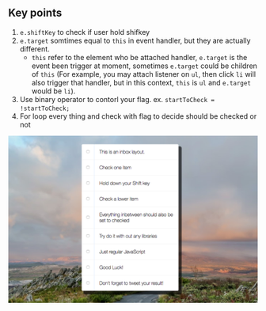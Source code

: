 ## Key points

1. `e.shiftKey` to check if user hold shifkey
2. `e.target` somtimes equal to `this` in event handler, but they are actually different.
    * `this` refer to the element who be attached handler, `e.target` is the event been trigger at moment, sometimes `e.target` could be children of `this` (For example, you may attach listener on `ul`, then click `li` will also trigger that handler, but in this context, `this` is `ul` and `e.target` would be `li`).
3. Use binary operator to contorl your flag. ex. `startToCheck = !startToCheck;`
4. For loop every thing and check with flag to decide should be checked or not

![Screenshot](./screenshot.png)

